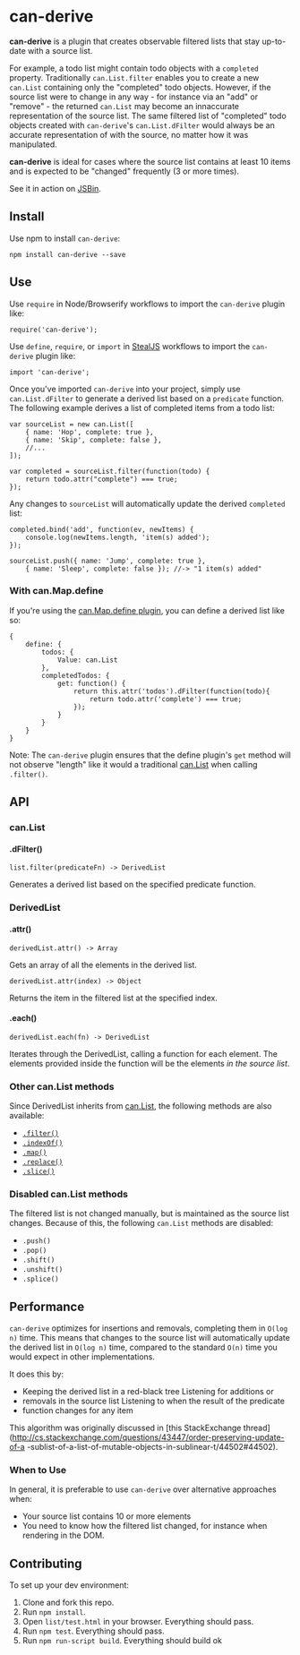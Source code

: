 # can-derive

**can-derive** is a plugin that creates observable filtered lists that stay
up-to-date with a source list.

For example, a todo list might contain todo objects with a `completed` property.
Traditionally `can.List.filter` enables you to create a new `can.List`
containing only the "completed" todo objects. However, if the source list were
to change in any way - for instance via an "add" or "remove" - the returned
`can.List` may become an innaccurate representation of the source list.
The same filtered list of "completed" todo objects created
with `can-derive`'s `can.List.dFilter` would always be an accurate
representation of with the source, no matter how it was manipulated.

**can-derive** is ideal for cases where the source list contains at least
10 items and is expected to be "changed" frequently (3 or more times).

See it in action on <a href="http://jsbin.com/dinisu/4/edit?js,console" target="_blank">JSBin</a>.

## Install

Use npm to install `can-derive`:

```
npm install can-derive --save
```

## Use

Use `require` in Node/Browserify workflows to import the `can-derive` plugin
like:

```
require('can-derive');
```

Use `define`, `require`, or `import` in [StealJS](http://stealjs.com/) workflows
to import the `can-derive` plugin like:

```
import 'can-derive';
```

Once you've imported `can-derive` into your project, simply use
`can.List.dFilter` to generate a derived list based on a `predicate` function.
The following example derives a list of completed items from a todo list:

```
var sourceList = new can.List([
    { name: 'Hop', complete: true },
    { name: 'Skip', complete: false },
    //...
]);

var completed = sourceList.filter(function(todo) {
    return todo.attr("complete") === true;
});
```

Any changes to `sourceList` will automatically update the derived `completed`
list:

```
completed.bind('add', function(ev, newItems) {
    console.log(newItems.length, 'item(s) added');
});

sourceList.push({ name: 'Jump', complete: true },
    { name: 'Sleep', complete: false }); //-> "1 item(s) added"
```

### With can.Map.define

If you're using the [can.Map.define
plugin](http://canjs.com/docs/can.Map.prototype.define.html), you can define a
derived list like so:

```
{
    define: {
        todos: {
            Value: can.List
        },
        completedTodos: {
            get: function() {
                return this.attr('todos').dFilter(function(todo){
                    return todo.attr('complete') === true;
                });
            }
        }
    }
}
```

Note: The `can-derive` plugin ensures that the define plugin's `get` method will
not observe "length" like it would a traditional [can.List](http://canjs.com/docs/can.List.html)
when calling `.filter()`.

## API

### can.List

#### .dFilter()

`list.filter(predicateFn) -> DerivedList`

Generates a derived list based on the specified predicate function.


### DerivedList

#### .attr()

`derivedList.attr() -> Array`

Gets an array of all the elements in the derived list.

`derivedList.attr(index) -> Object`

Returns the item in the filtered list at the specified index.

#### .each()

`derivedList.each(fn) -> DerivedList`

Iterates through the DerivedList, calling a function for each element. The
elements provided inside the function will be the elements *in the source list*.

### Other can.List methods

Since DerivedList inherits from [can.List](http://canjs.com/docs/can.List.html),
the following methods are also available:

- [`.filter()`](http://canjs.com/docs/can.List.prototype.filter.html)
- [`.indexOf()`](http://canjs.com/docs/can.List.prototype.indexOf.html)
- [`.map()`](http://canjs.com/docs/can.List.prototype.map.html)
- [`.replace()`](http://canjs.com/docs/can.List.prototype.replace.html)
- [`.slice()`](http://canjs.com/docs/can.List.prototype.slice.html)

### Disabled can.List methods

The filtered list is not changed manually, but is maintained as the source list
changes. Because of this, the following `can.List` methods are disabled:

- `.push()`
- `.pop()`
- `.shift()`
- `.unshift()`
- `.splice()`

## Performance

`can-derive` optimizes for insertions and removals, completing them in `O(log n)`
time. This means that changes to the source list will automatically update the
derived list in `O(log n)` time, compared to the standard `O(n)` time you would
expect in other implementations.

It does this by:

- Keeping the derived list in a red-black tree Listening for additions or
- removals in the source list Listening to when the result of the predicate
- function changes for any item

This algorithm was originally discussed in [this StackExchange
thread](http://cs.stackexchange.com/questions/43447/order-preserving-update-of-a
-sublist-of-a-list-of-mutable-objects-in-sublinear-t/44502#44502).

### When to Use

In general, it is preferable to use `can-derive` over alternative approaches
when:

- Your source list contains 10 or more elements
- You need to know how the filtered list changed, for instance when rendering
  in the DOM.


## Contributing

To set up your dev environment:

1. Clone and fork this repo.
2. Run `npm install`.
3. Open `list/test.html` in your browser. Everything should pass.
4. Run `npm test`. Everything should pass.
5. Run `npm run-script build`. Everything should build ok
